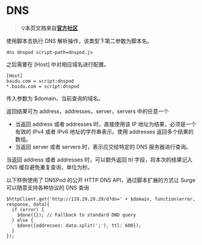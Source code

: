 # DNS
 > **💡本页文档来自[官方社区](https://community.nssurge.com/d/33-scripting)**

使用脚本去执行 DNS 解析操作，该类型下第二参数为脚本名。

`dns dnspod script-path=dnspod.js`

之后需要在 [Host] 中对相应域名进行配置。

```
[Host]
baidu.com = script:dnspod
*.baidu.com = script:dnspod
```

传入参数为 $domain，当前查询的域名。

返回结果可为 address<String>，addresses<Array>，server<String>，servers<Array> 中的任意一个

- 当返回 address<String> 或者 addresses<Array> 时，直接使用该 IP 地址为结果，必须是一个有效的 IPv4 或者 IPv6 地址的字符串表示。使用 addresses 返回多个结果的数组。
- 当返回 server<String> 或者 servers<Array> 时，表示应交给特定的 DNS 服务器进行查询。

当返回 address<String> 或者 addresses<Array> 时，可以额外返回 ttl 字段，将本次的结果记入 DNS 缓存避免重复查询，单位为秒。

以下样例使用了 DNSPod 的公开 HTTP DNS API，通过脚本扩展的方式让 Surge 可以随意支持各种协议的 DNS 查询

```
$httpClient.get('http://119.29.29.29/d?dn=' + $domain, function(error, response, data){
  if (error) {
    $done({}); // Fallback to standard DND query
  } else {
    $done({addresses: data.split(';'), ttl: 600});
  }
});
```